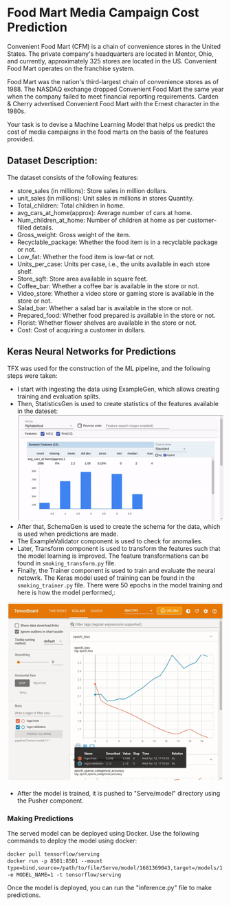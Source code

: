 # Food Mart Media Campaign Cost Prediction

Convenient Food Mart (CFM) is a chain of convenience stores in the United States. The private company's headquarters are located in Mentor, Ohio, and currently, approximately 325 stores are located in the US. Convenient Food Mart operates on the franchise system.

Food Mart was the nation's third-largest chain of convenience stores as of 1988. The NASDAQ exchange dropped Convenient Food Mart the same year when the company failed to meet financial reporting requirements. Carden & Cherry advertised Convenient Food Mart with the Ernest character in the 1980s.

Your task is to devise a Machine Learning Model that helps us predict the cost of media campaigns in the food marts on the basis of the features provided.

## Dataset Description:

The dataset consists of the following features:

- store_sales (in millions): Store sales in million dollars.
- unit_sales (in millions): Unit sales in millions in stores Quantity.
- Total_children: Total children in home.
- avg_cars_at_home(approx): Average number of cars at home.
- Num_children_at_home: Number of children at home as per customer-filled details.
- Gross_weight: Gross weight of the item.
- Recyclable_package: Whether the food item is in a recyclable package or not.
- Low_fat: Whether the food item is low-fat or not.
- Units_per_case: Units per case, i.e., the units available in each store shelf.
- Store_sqft: Store area available in square feet.
- Coffee_bar: Whether a coffee bar is available in the store or not.
- Video_store: Whether a video store or gaming store is available in the store or not.
- Salad_bar: Whether a salad bar is available in the store or not.
- Prepared_food: Whether food prepared is available in the store or not.
- Florist: Whether flower shelves are available in the store or not.
- Cost: Cost of acquiring a customer in dollars.

## Keras Neural Networks for Predictions
TFX was used for the construction of the ML pipeline, and the following steps were taken:
- I start with ingesting the data using ExampleGen, which allows creating training and evaluation splits.
- Then, StatisticsGen is used to create statistics of the features available in the dateset:
![alt-text](statistics_gen.gif)
- After that, SchemaGen is used to create the schema for the data, which is used when predictions are made.
- The ExampleValidator component is used to check for anomalies.
- Later, Transform component is used to transform the features such that the model learning is improved. The feature transformations
can be found in ```smoking_transform.py``` file.
- Finally, the Trainer component is used to train and evaluate the neural netowrk. The Keras model used of training can be found in
the ```smoking_trainer.py``` file.
There were 50 epochs in the model training and here is how the model performed,:

![alt-text](tensorboard.gif)
- After the model is trained, it is pushed to "Serve/model" directory using the Pusher component.

### Making Predictions
The served model can be deployed using Docker. Use the following commands to deploy the model using docker:
```
docker pull tensorflow/serving
docker run -p 8501:8501 --mount type=bind,source=/path/to/file/Serve/model/1681369043,target=/models/1 -e MODEL_NAME=1 -t tensorflow/serving
```
Once the model is deployed, you can run the "inference.py" file to make predictions.

